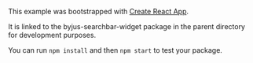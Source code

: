 This example was bootstrapped with [Create React App](https://github.com/facebook/create-react-app).

It is linked to the byjus-searchbar-widget package in the parent directory for development purposes.

You can run `npm install` and then `npm start` to test your package.
